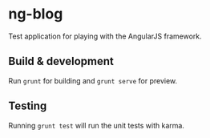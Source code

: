 # ng-blog

Test application for playing with the AngularJS framework.

## Build & development

Run `grunt` for building and `grunt serve` for preview.

## Testing

Running `grunt test` will run the unit tests with karma.

